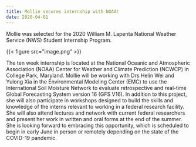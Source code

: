 ```yaml
---
title: Mollie secures internship with NOAA!
date: 2020-04-01
---
```


Mollie was selected for the 2020 William M. Lapenta National Weather Service (NWS) Student Internship Program.

<!--more-->

{{< figure src="image.png" >}}

The ten week internship is located at the National Oceanic and Atmospheric Association (NOAA) Center for Weather and Climate Prediction (NCWCP) in College Park, Maryland. Mollie will be working with Drs Helin Wei and Yulong Xia in the Environmental Modeling Center (EMC) to use the International Soil Moisture Network to evaluate retrospective and real-time Global Forecasting System version 16 (GFS V16). In addition to this project, she will also participate in workshops designed to build the skills and knowledge of the interns relevant to working in a federal research facility. She will also attend lectures and network with current federal researchers and present her work in written and oral forms at the end of the summer. She is looking forward to embracing this opportunity, which is scheduled to begin in early June in person or remotely depending on the state of the COVID-19 pandemic.
